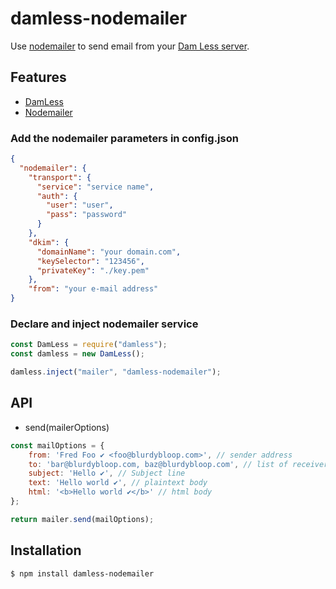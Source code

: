 # damless-nodemailer
Use [nodemailer](https://www.npmjs.com/package/nodemailer) to send email from your [Dam Less server](https://www.npmjs.com/package/damless).

## Features

  * [DamLess](https://www.npmjs.com/package/damless)
  * [Nodemailer](https://www.npmjs.com/package/nodemailer)
  
### Add the nodemailer parameters in config.json

```json
{
  "nodemailer": {
    "transport": {
      "service": "service name",
      "auth": {
        "user": "user",
        "pass": "password"
      }
    },
    "dkim": {
      "domainName": "your domain.com",
      "keySelector": "123456",
      "privateKey": "./key.pem"
    },
    "from": "your e-mail address"
}
```

### Declare and inject nodemailer service

```js
const DamLess = require("damless");
const damless = new DamLess();

damless.inject("mailer", "damless-nodemailer");
```

## API

  * send(mailerOptions)
  
```js
const mailOptions = {
    from: 'Fred Foo ✔ <foo@blurdybloop.com>', // sender address 
    to: 'bar@blurdybloop.com, baz@blurdybloop.com', // list of receivers 
    subject: 'Hello ✔', // Subject line 
    text: 'Hello world ✔', // plaintext body 
    html: '<b>Hello world ✔</b>' // html body 
};

return mailer.send(mailOptions);
```

## Installation

```bash
$ npm install damless-nodemailer
```
